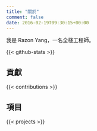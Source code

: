 ```yaml
---
title: "關於"
comment: false
date: 2016-02-19T09:30:15+00:00
---
```


我是 Razon Yang，一名全棧工程師。

<!--more-->

{{< github-stats >}}

## 貢獻

{{< contributions >}}

## 項目

{{< projects >}}
